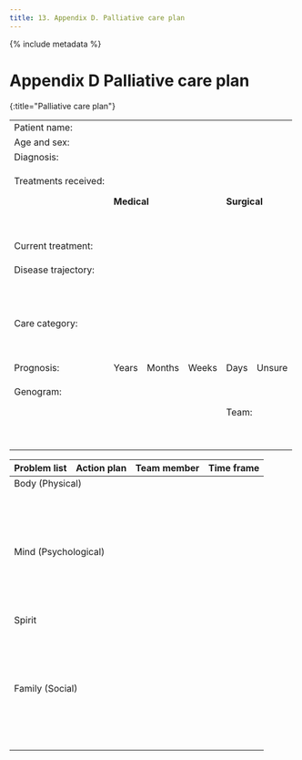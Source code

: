 ```yaml
---
title: 13. Appendix D. Palliative care plan
---
```


{% include metadata %}

# **Appendix D** Palliative care plan
{:title="Palliative care plan"}

<table class="wide">
<tbody>
 <tr>
  <td>Patient name:</td>
  <td colspan='5'></td>
  </tr>
 <tr>
  <td>Age and sex:</td>
  <td colspan='5'></td>
  </tr>
 <tr>
  <td>Diagnosis:</td>
  <td colspan='5'></td>
  </tr>
 <tr>
  <td><p>Treatments received:</p>
   <p>&#160;</p>
   <p>&#160;</p>
   </td>
  <td colspan='3'><strong>Medical</strong></td>
  <td colspan='2'><strong>Surgical</strong></td>
  </tr>
 <tr>
  <td>Current treatment:</td>
  <td colspan='5'></td>
  </tr>
 <tr>
  <td><p>Disease trajectory:</p>
   <p>&#160;</p>
  </td>
  <td colspan='5'></td>
  </tr>
 <tr>
  <td><p>Care category:</p>
   <p>&#160;</p>
  </td>
  <td colspan='5'></td>
  </tr>
 <tr>
  <td>Prognosis:</td>
  <td>Years</td>
  <td>Months</td>
  <td>Weeks</td>
  <td>Days</td>
  <td>Unsure</td>
  </tr>
 <tr>
  <td colspan='4'><p>Genogram:</p>
   <p>&#160;</p>
   <p>&#160;</p>
  </td>
  <td colspan ='2'>Team:</td>
  </tr>
 </tbody>
</table>

<table class="wide keep-together">
 <thead>
  <tr>
    <th>Problem list</th>
    <th>Action plan</th>
    <th>Team member</th>
    <th>Time frame</th>
  </tr>
  </thead>
  <tbody>
  <tr>
    <td colspan ='4'>Body (Physical)</td>
  </tr>
  <tr>
    <td><p>&#160;</p>
     <p>&#160;</p>
    </td>
    <td></td>
    <td></td>
    <td></td>
  </tr>
  <tr>
    <td colspan ='4'>Mind (Psychological)</td>
  </tr>
  <tr>
    <td><p>&#160;</p>
     <p>&#160;</p>
    </td>
    <td></td>
    <td></td>
    <td></td>
  </tr>
  <tr>
    <td colspan ='4'>Spirit</td>
  </tr>
  <tr>
    <td><p>&#160;</p>
     <p>&#160;</p>
    </td>
    <td></td>
    <td></td>
    <td></td>
  </tr>
  <tr>
    <td colspan ='4'>Family (Social)</td>
  </tr>
  <tr>
    <td><p>&#160;</p>
     <p>&#160;</p>
    </td>
    <td></td>
    <td></td>
    <td></td>
  </tr>
 </tbody>
</table>